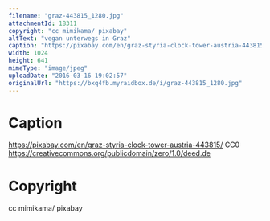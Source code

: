```yaml
---
filename: "graz-443815_1280.jpg"
attachmentId: 18311
copyright: "cc mimikama/ pixabay"
altText: "vegan unterwegs in Graz"
caption: "https://pixabay.com/en/graz-styria-clock-tower-austria-443815/\nCC0 \nhttps://creativecommons.org/publicdomain/zero/1.0/deed.de"
width: 1024
height: 641
mimeType: "image/jpeg"
uploadDate: "2016-03-16 19:02:57"
originalUrl: "https://bxq4fb.myraidbox.de/i/graz-443815_1280.jpg"
---
```


# Caption

https://pixabay.com/en/graz-styria-clock-tower-austria-443815/
CC0 
https://creativecommons.org/publicdomain/zero/1.0/deed.de

# Copyright

cc mimikama/ pixabay
